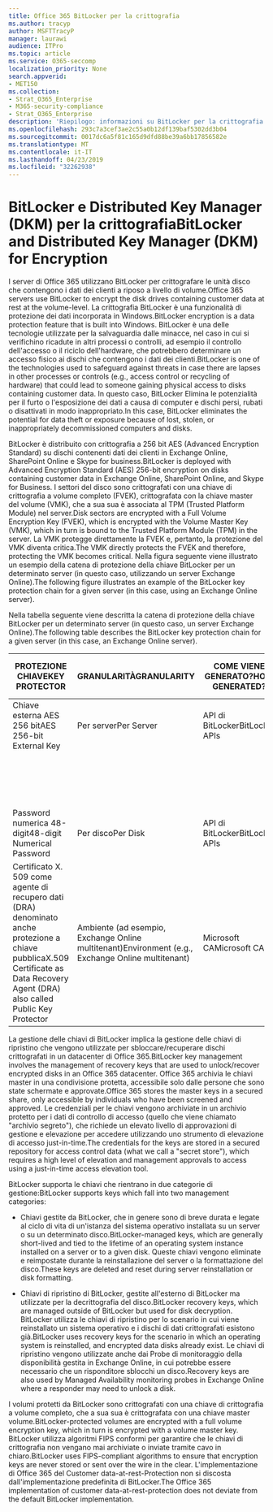 ```yaml
---
title: Office 365 BitLocker per la crittografia
ms.author: tracyp
author: MSFTTracyP
manager: laurawi
audience: ITPro
ms.topic: article
ms.service: O365-seccomp
localization_priority: None
search.appverid:
- MET150
ms.collection:
- Strat_O365_Enterprise
- M365-security-compliance
- Strat_O365_Enterprise
description: 'Riepilogo: informazioni su BitLocker per la crittografia nel cloud.'
ms.openlocfilehash: 293c7a3cef3ae2c55a0b12df139baf5302dd3b04
ms.sourcegitcommit: 0017dc6a5f81c165d9dfd88be39a6bb17856582e
ms.translationtype: MT
ms.contentlocale: it-IT
ms.lasthandoff: 04/23/2019
ms.locfileid: "32262938"
---
```

# <a name="bitlocker-and-distributed-key-manager-dkm-for-encryption"></a><span data-ttu-id="768ca-103">BitLocker e Distributed Key Manager (DKM) per la crittografia</span><span class="sxs-lookup"><span data-stu-id="768ca-103">BitLocker and Distributed Key Manager (DKM) for Encryption</span></span>

<span data-ttu-id="768ca-104">I server di Office 365 utilizzano BitLocker per crittografare le unità disco che contengono i dati dei clienti a riposo a livello di volume.</span><span class="sxs-lookup"><span data-stu-id="768ca-104">Office 365 servers use BitLocker to encrypt the disk drives containing customer data at rest at the volume-level.</span></span> <span data-ttu-id="768ca-105">La crittografia BitLocker è una funzionalità di protezione dei dati incorporata in Windows.</span><span class="sxs-lookup"><span data-stu-id="768ca-105">BitLocker encryption is a data protection feature that is built into Windows.</span></span> <span data-ttu-id="768ca-106">BitLocker è una delle tecnologie utilizzate per la salvaguardia dalle minacce, nel caso in cui si verifichino ricadute in altri processi o controlli, ad esempio il controllo dell'accesso o il riciclo dell'hardware, che potrebbero determinare un accesso fisico ai dischi che contengono i dati dei clienti.</span><span class="sxs-lookup"><span data-stu-id="768ca-106">BitLocker is one of the technologies used to safeguard against threats in case there are lapses in other processes or controls (e.g., access control or recycling of hardware) that could lead to someone gaining physical access to disks containing customer data.</span></span> <span data-ttu-id="768ca-107">In questo caso, BitLocker Elimina le potenzialità per il furto o l'esposizione dei dati a causa di computer e dischi persi, rubati o disattivati in modo inappropriato.</span><span class="sxs-lookup"><span data-stu-id="768ca-107">In this case, BitLocker eliminates the potential for data theft or exposure because of lost, stolen, or inappropriately decommissioned computers and disks.</span></span>

<span data-ttu-id="768ca-108">BitLocker è distribuito con crittografia a 256 bit AES (Advanced Encryption Standard) su dischi contenenti dati dei clienti in Exchange Online, SharePoint Online e Skype for business.</span><span class="sxs-lookup"><span data-stu-id="768ca-108">BitLocker is deployed with Advanced Encryption Standard (AES) 256-bit encryption on disks containing customer data in Exchange Online, SharePoint Online, and Skype for Business.</span></span> <span data-ttu-id="768ca-109">I settori del disco sono crittografati con una chiave di crittografia a volume completo (FVEK), crittografata con la chiave master del volume (VMK), che a sua sua è associata al TPM (Trusted Platform Module) nel server.</span><span class="sxs-lookup"><span data-stu-id="768ca-109">Disk sectors are encrypted with a Full Volume Encryption Key (FVEK), which is encrypted with the Volume Master Key (VMK), which in turn is bound to the Trusted Platform Module (TPM) in the server.</span></span> <span data-ttu-id="768ca-110">La VMK protegge direttamente la FVEK e, pertanto, la protezione del VMK diventa critica.</span><span class="sxs-lookup"><span data-stu-id="768ca-110">The VMK directly protects the FVEK and therefore, protecting the VMK becomes critical.</span></span> <span data-ttu-id="768ca-111">Nella figura seguente viene illustrato un esempio della catena di protezione della chiave BitLocker per un determinato server (in questo caso, utilizzando un server Exchange Online).</span><span class="sxs-lookup"><span data-stu-id="768ca-111">The following figure illustrates an example of the BitLocker key protection chain for a given server (in this case, using an Exchange Online server).</span></span>

<span data-ttu-id="768ca-112">Nella tabella seguente viene descritta la catena di protezione della chiave BitLocker per un determinato server (in questo caso, un server Exchange Online).</span><span class="sxs-lookup"><span data-stu-id="768ca-112">The following table describes the BitLocker key protection chain for a given server (in this case, an Exchange Online server).</span></span>

| <span data-ttu-id="768ca-113">PROTEZIONE CHIAVE</span><span class="sxs-lookup"><span data-stu-id="768ca-113">KEY PROTECTOR</span></span> | <span data-ttu-id="768ca-114">GRANULARITÀ</span><span class="sxs-lookup"><span data-stu-id="768ca-114">GRANULARITY</span></span> | <span data-ttu-id="768ca-115">COME VIENE GENERATO?</span><span class="sxs-lookup"><span data-stu-id="768ca-115">HOW GENERATED?</span></span> | <span data-ttu-id="768ca-116">DOVE VIENE MEMORIZZATO?</span><span class="sxs-lookup"><span data-stu-id="768ca-116">WHERE IS IT STORED?</span></span> | <span data-ttu-id="768ca-117">PROTEZIONE</span><span class="sxs-lookup"><span data-stu-id="768ca-117">PROTECTION</span></span> |
|--------------------------------------------------------------------------------|-------------------------------------------------|----------------|-------------------------|--------------------------------------------------------------------------------------------------|
| <span data-ttu-id="768ca-118">Chiave esterna AES 256 bit</span><span class="sxs-lookup"><span data-stu-id="768ca-118">AES 256-bit External Key</span></span> | <span data-ttu-id="768ca-119">Per server</span><span class="sxs-lookup"><span data-stu-id="768ca-119">Per Server</span></span> | <span data-ttu-id="768ca-120">API di BitLocker</span><span class="sxs-lookup"><span data-stu-id="768ca-120">BitLocker APIs</span></span> | <span data-ttu-id="768ca-121">TPM o cassaforte segreta</span><span class="sxs-lookup"><span data-stu-id="768ca-121">TPM or Secret Safe</span></span> | <span data-ttu-id="768ca-122">Archivio protetto/controllo di accesso</span><span class="sxs-lookup"><span data-stu-id="768ca-122">Lockbox / Access Control</span></span> |
|  |  |  | <span data-ttu-id="768ca-123">Registro di sistema del server cassette postali</span><span class="sxs-lookup"><span data-stu-id="768ca-123">Mailbox Server Registry</span></span> | <span data-ttu-id="768ca-124">TPM crittografato</span><span class="sxs-lookup"><span data-stu-id="768ca-124">TPM encrypted</span></span> |
| <span data-ttu-id="768ca-125">Password numerica 48-digit</span><span class="sxs-lookup"><span data-stu-id="768ca-125">48-digit Numerical Password</span></span> | <span data-ttu-id="768ca-126">Per disco</span><span class="sxs-lookup"><span data-stu-id="768ca-126">Per Disk</span></span> | <span data-ttu-id="768ca-127">API di BitLocker</span><span class="sxs-lookup"><span data-stu-id="768ca-127">BitLocker APIs</span></span> | <span data-ttu-id="768ca-128">Active Directory</span><span class="sxs-lookup"><span data-stu-id="768ca-128">Active Directory</span></span> | <span data-ttu-id="768ca-129">Archivio protetto/controllo di accesso</span><span class="sxs-lookup"><span data-stu-id="768ca-129">Lockbox / Access Control</span></span> |
| <span data-ttu-id="768ca-130">Certificato X. 509 come agente di recupero dati (DRA) denominato anche protezione a chiave pubblica</span><span class="sxs-lookup"><span data-stu-id="768ca-130">X.509 Certificate as Data Recovery Agent (DRA) also called Public Key Protector</span></span> | <span data-ttu-id="768ca-131">Ambiente (ad esempio, Exchange Online multitenant)</span><span class="sxs-lookup"><span data-stu-id="768ca-131">Environment (e.g., Exchange Online multitenant)</span></span> | <span data-ttu-id="768ca-132">Microsoft CA</span><span class="sxs-lookup"><span data-stu-id="768ca-132">Microsoft CA</span></span> | <span data-ttu-id="768ca-133">Sistema di compilazione</span><span class="sxs-lookup"><span data-stu-id="768ca-133">Build System</span></span> | <span data-ttu-id="768ca-134">Nessun utente ha la password completa per la chiave privata.</span><span class="sxs-lookup"><span data-stu-id="768ca-134">No one user has the full password to the private key.</span></span> <span data-ttu-id="768ca-135">La password è sotto protezione fisica.</span><span class="sxs-lookup"><span data-stu-id="768ca-135">The password is under physical protection.</span></span> |


<span data-ttu-id="768ca-136">La gestione delle chiavi di BitLocker implica la gestione delle chiavi di ripristino che vengono utilizzate per sbloccare/recuperare dischi crittografati in un datacenter di Office 365.</span><span class="sxs-lookup"><span data-stu-id="768ca-136">BitLocker key management involves the management of recovery keys that are used to unlock/recover encrypted disks in an Office 365 datacenter.</span></span> <span data-ttu-id="768ca-137">Office 365 archivia le chiavi master in una condivisione protetta, accessibile solo dalle persone che sono state schermate e approvate.</span><span class="sxs-lookup"><span data-stu-id="768ca-137">Office 365 stores the master keys in a secured share, only accessible by individuals who have been screened and approved.</span></span> <span data-ttu-id="768ca-138">Le credenziali per le chiavi vengono archiviate in un archivio protetto per i dati di controllo di accesso (quello che viene chiamato "archivio segreto"), che richiede un elevato livello di approvazioni di gestione e elevazione per accedere utilizzando uno strumento di elevazione di accesso just-in-time.</span><span class="sxs-lookup"><span data-stu-id="768ca-138">The credentials for the keys are stored in a secured repository for access control data (what we call a "secret store"), which requires a high level of elevation and management approvals to access using a just-in-time access elevation tool.</span></span>

<span data-ttu-id="768ca-139">BitLocker supporta le chiavi che rientrano in due categorie di gestione:</span><span class="sxs-lookup"><span data-stu-id="768ca-139">BitLocker supports keys which fall into two management categories:</span></span>

- <span data-ttu-id="768ca-140">Chiavi gestite da BitLocker, che in genere sono di breve durata e legate al ciclo di vita di un'istanza del sistema operativo installata su un server o su un determinato disco.</span><span class="sxs-lookup"><span data-stu-id="768ca-140">BitLocker-managed keys, which are generally short-lived and tied to the lifetime of an operating system instance installed on a server or to a given disk.</span></span> <span data-ttu-id="768ca-141">Queste chiavi vengono eliminate e reimpostate durante la reinstallazione del server o la formattazione del disco.</span><span class="sxs-lookup"><span data-stu-id="768ca-141">These keys are deleted and reset during server reinstallation or disk formatting.</span></span>

- <span data-ttu-id="768ca-142">Chiavi di ripristino di BitLocker, gestite all'esterno di BitLocker ma utilizzate per la decrittografia del disco.</span><span class="sxs-lookup"><span data-stu-id="768ca-142">BitLocker recovery keys, which are managed outside of BitLocker but used for disk decryption.</span></span> <span data-ttu-id="768ca-143">BitLocker utilizza le chiavi di ripristino per lo scenario in cui viene reinstallato un sistema operativo e i dischi di dati crittografati esistono già.</span><span class="sxs-lookup"><span data-stu-id="768ca-143">BitLocker uses recovery keys for the scenario in which an operating system is reinstalled, and encrypted data disks already exist.</span></span> <span data-ttu-id="768ca-144">Le chiavi di ripristino vengono utilizzate anche dai Probe di monitoraggio della disponibilità gestita in Exchange Online, in cui potrebbe essere necessario che un risponditore sblocchi un disco.</span><span class="sxs-lookup"><span data-stu-id="768ca-144">Recovery keys are also used by Managed Availability monitoring probes in Exchange Online where a responder may need to unlock a disk.</span></span>

<span data-ttu-id="768ca-145">I volumi protetti da BitLocker sono crittografati con una chiave di crittografia a volume completo, che a sua sua è crittografata con una chiave master volume.</span><span class="sxs-lookup"><span data-stu-id="768ca-145">BitLocker-protected volumes are encrypted with a full volume encryption key, which in turn is encrypted with a volume master key.</span></span> <span data-ttu-id="768ca-146">BitLocker utilizza algoritmi FIPS conformi per garantire che le chiavi di crittografia non vengano mai archiviate o inviate tramite cavo in chiaro.</span><span class="sxs-lookup"><span data-stu-id="768ca-146">BitLocker uses FIPS-compliant algorithms to ensure that encryption keys are never stored or sent over the wire in the clear.</span></span> <span data-ttu-id="768ca-147">L'implementazione di Office 365 del Customer data-at-rest-Protection non si discosta dall'implementazione predefinita di BitLocker.</span><span class="sxs-lookup"><span data-stu-id="768ca-147">The Office 365 implementation of customer data-at-rest-protection does not deviate from the default BitLocker implementation.</span></span>